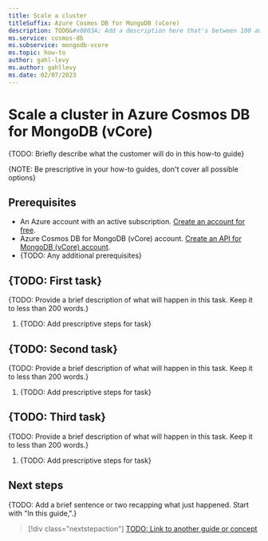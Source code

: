 ```yaml
---
title: Scale a cluster
titleSuffix: Azure Cosmos DB for MongoDB (vCore)
description: TODO&#x0003A; Add a description here that's between 100 and 160 characters and will show up in search results2.
ms.service: cosmos-db
ms.subservice: mongodb-vcore
ms.topic: how-to
author: gahl-levy
ms.author: gahllevy
ms.date: 02/07/2023
---
```


# Scale a cluster in Azure Cosmos DB for MongoDB (vCore)

{TODO: Briefly describe what the customer will do in this how-to guide}

{NOTE: Be prescriptive in your how-to guides, don't cover all possible options}

## Prerequisites

- An Azure account with an active subscription. [Create an account for free](https://azure.microsoft.com/free).
- Azure Cosmos DB for MongoDB (vCore) account. [Create an API for MongoDB (vCore) account](how-to-create-account.md).
- {TODO: Any additional prerequisites}

## {TODO: First task}

{TODO: Provide a brief description of what will happen in this task. Keep it to less than 200 words.}

1. {TODO: Add prescriptive steps for task}

## {TODO: Second task}

{TODO: Provide a brief description of what will happen in this task. Keep it to less than 200 words.}

1. {TODO: Add prescriptive steps for task}

## {TODO: Third task}

{TODO: Provide a brief description of what will happen in this task. Keep it to less than 200 words.}

1. {TODO: Add prescriptive steps for task}

## Next steps

{TODO: Add a brief sentence or two recapping what just happened. Start with "In this guide,".}

> [!div class="nextstepaction"]
> [TODO: Link to another guide or concept](about:blank)
